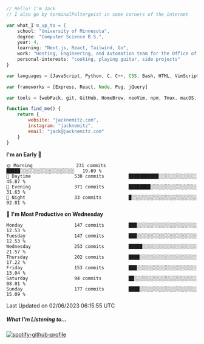 ```javascript
// Hello! I'm Jack
// I also go by terminalPoltergeist in some corners of the internet

var what_I'm_up_to = {
    school: "University of Minnesota",
    degree: "Computer Science B.S.",
    year: 4,
    learning: "Next.js, React, Tailwind, Go",
    work: "Hosting, Engineering, and Automation team for the Office of Information Technology at UMN",
    personal-interests: "cooking, playing guitar, side projects"
}

var languages = [JavaScript, Python, C, C++, CSS, Bash, HTML, VimScript]

var frameworks = [Express, React, Node, Pug, jQuery]

var tools = [webPack, git, GitHub, HomeBrew, neoVim, npm, Tmux, macOS, Ubuntu, Docker, Nginx]

function find_me() {
    return {
        website: "jacknemitz.com",
        instagram: "jacknemitz",
        email: "jack@jacknemitz.com"
    }
}
```

<!--START_SECTION:waka-->
**I'm an Early 🐤** 

```text
🌞 Morning                231 commits         █████░░░░░░░░░░░░░░░░░░░░   19.69 % 
🌆 Daytime                538 commits         ███████████░░░░░░░░░░░░░░   45.87 % 
🌃 Evening                371 commits         ████████░░░░░░░░░░░░░░░░░   31.63 % 
🌙 Night                  33 commits          █░░░░░░░░░░░░░░░░░░░░░░░░   02.81 % 
```
📅 **I'm Most Productive on Wednesday** 

```text
Monday                   147 commits         ███░░░░░░░░░░░░░░░░░░░░░░   12.53 % 
Tuesday                  147 commits         ███░░░░░░░░░░░░░░░░░░░░░░   12.53 % 
Wednesday                253 commits         █████░░░░░░░░░░░░░░░░░░░░   21.57 % 
Thursday                 202 commits         ████░░░░░░░░░░░░░░░░░░░░░   17.22 % 
Friday                   153 commits         ███░░░░░░░░░░░░░░░░░░░░░░   13.04 % 
Saturday                 94 commits          ██░░░░░░░░░░░░░░░░░░░░░░░   08.01 % 
Sunday                   177 commits         ████░░░░░░░░░░░░░░░░░░░░░   15.09 % 
```



 Last Updated on 02/06/2023 06:15:55 UTC
<!--END_SECTION:waka-->

##### What I'm Listening to...

[![spotify-github-profile](https://spotify-github-profile.vercel.app/api/view?uid=jack.nemitz&cover_image=true&show_offline=true&bar_color=53b14f&bar_color_cover=false&background_color=121212FF)](https://spotify-github-profile.vercel.app/api/view?uid=jack.nemitz&redirect=true)

